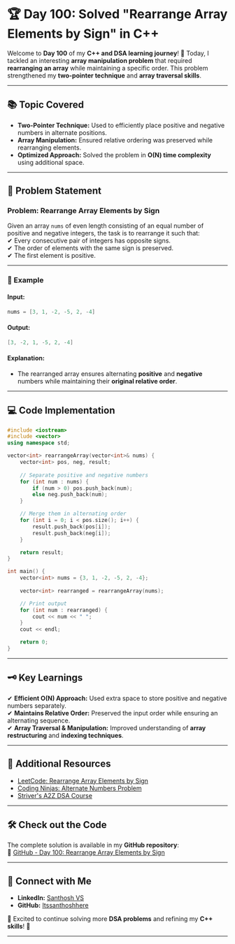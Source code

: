 # 🏆 Day 100: Solved "Rearrange Array Elements by Sign" in C++

Welcome to **Day 100** of my **C++ and DSA learning journey**! 🎉 Today, I tackled an interesting **array manipulation problem** that required **rearranging an array** while maintaining a specific order. This problem strengthened my **two-pointer technique** and **array traversal skills**.

---

## 📚 Topic Covered  
- **Two-Pointer Technique:** Used to efficiently place positive and negative numbers in alternate positions.  
- **Array Manipulation:** Ensured relative ordering was preserved while rearranging elements.  
- **Optimized Approach:** Solved the problem in **O(N) time complexity** using additional space.  

---

## 📝 Problem Statement  
### Problem: Rearrange Array Elements by Sign  

Given an array `nums` of even length consisting of an equal number of positive and negative integers, the task is to rearrange it such that:  
✔ Every consecutive pair of integers has opposite signs.  
✔ The order of elements with the same sign is preserved.  
✔ The first element is positive.  

---

### 🔹 Example  
#### **Input:**  
```cpp
nums = [3, 1, -2, -5, 2, -4]
```
#### **Output:**  
```cpp
[3, -2, 1, -5, 2, -4]
```

#### **Explanation:**  
- The rearranged array ensures alternating **positive** and **negative** numbers while maintaining their **original relative order**.

---

## 💻 Code Implementation  

```cpp
#include <iostream>
#include <vector>
using namespace std;

vector<int> rearrangeArray(vector<int>& nums) {
    vector<int> pos, neg, result;
    
    // Separate positive and negative numbers
    for (int num : nums) {
        if (num > 0) pos.push_back(num);
        else neg.push_back(num);
    }

    // Merge them in alternating order
    for (int i = 0; i < pos.size(); i++) {
        result.push_back(pos[i]);
        result.push_back(neg[i]);
    }

    return result;
}

int main() {
    vector<int> nums = {3, 1, -2, -5, 2, -4};
    
    vector<int> rearranged = rearrangeArray(nums);

    // Print output
    for (int num : rearranged) {
        cout << num << " ";
    }
    cout << endl;

    return 0;
}
```

---

## 🗝️ Key Learnings  
✔ **Efficient O(N) Approach:** Used extra space to store positive and negative numbers separately.  
✔ **Maintains Relative Order:** Preserved the input order while ensuring an alternating sequence.  
✔ **Array Traversal & Manipulation:** Improved understanding of **array restructuring** and **indexing techniques**.  

---

## 🔗 Additional Resources  
- [LeetCode: Rearrange Array Elements by Sign](https://leetcode.com/problems/rearrange-array-elements-by-sign/)  
- [Coding Ninjas: Alternate Numbers Problem](https://www.naukri.com/code360/problems/alternate-numbers_6783445?utm_source=youtube&utm_medium=affiliate&utm_campaign=striver_Arrayproblems&leftPanelTabValue=PROBLEM)  
- [Striver's A2Z DSA Course](https://takeuforward.org/strivers-a2z-dsa-course/strivers-a2z-dsa-course-sheet-2)  

---

## 🛠️ Check out the Code  
The complete solution is available in my **GitHub repository**:  
🔗 [GitHub - Day 100: Rearrange Array Elements by Sign]([https://github.com/Itssanthoshhere/Data-Structures-and-Algorithms/tree/main/C%2B%2B%20with%20DSA-learning-journey/Day_100_Solve%20Problems%20on%20Arrays%20%5BMedium%5D%20-%20Rearrange%20Array%20Elements%20by%20Sign](https://github.com/Itssanthoshhere/Data-Structures-and-Algorithms/blob/main/C%2B%2B%20with%20DSA-learning-journey/Day_100_Solve%20Problems%20on%20Arrays%20%5BMedium%5D%20-%20Rearrange%20Array%20Elements%20by%20Sign/Rearrange_Array_Elements_by_Sign.cpp))  

---

## 🔗 Connect with Me  
- **LinkedIn:** [Santhosh VS](https://www.linkedin.com/in/thesanthoshvs/)  
- **GitHub:** [Itssanthoshhere](https://github.com/Itssanthoshhere)  

🚀 Excited to continue solving more **DSA problems** and refining my **C++ skills**! 🎯  

---
